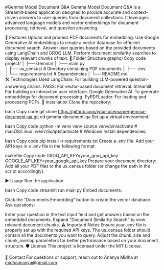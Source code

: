 

#Gemma Model Document Q&A
Gemma Model Document Q&A is a Streamlit-based application designed to provide accurate and context-driven answers to user queries from document collections. It leverages advanced language models and vector embeddings for document processing, retrieval, and question answering.

📝 Features
Upload and process PDF documents for embedding.
Use Google Generative AI embeddings to create a vector database for efficient document search.
Answer user queries based on the provided documents using LangChain and GROQ LLM.
Perform document similarity searches to display relevant chunks of text.
📂 Folder Structure
graphql
Copy code
project/
│
├── Gemma/
│   ├── main.py           
│   ├── us_census/        # Directory containing PDF documents
│   ├── .env              
│   └── requirements.txt  # Dependencies
│
└── README.md             
🛠️ Technologies Used
LangChain: For building LLM-powered question-answering chains.
FAISS: For vector-based document retrieval.
Streamlit: For building an interactive user interface.
Google Generative AI: To generate embeddings for document processing.
PyPDFLoader: For loading and processing PDFs.
🔧 Installation
Clone the repository:

bash
Copy code
git clone https://github.com/your-username/gemma-document-qa.git
cd gemma-document-qa
Set up a virtual environment:

bash
Copy code
python -m venv venv
source venv/bin/activate    # macOS/Linux
.\venv\Scripts\activate     # Windows
Install dependencies:

bash
Copy code
pip install -r requirements.txt
Create a .env file: Add your API keys in a .env file in the following format:

makefile
Copy code
GROQ_API_KEY=your_groq_api_key
GOOGLE_API_KEY=your_google_api_key
Prepare your document directory: Add all your PDF files to the us_census folder (or change the path in the script accordingly).

▶️ Usage
Run the application:

bash
Copy code
streamlit run main.py
Embed documents:

Click the "Documents Embedding" button to create the vector database.
Ask questions:

Enter your question in the text input field and get answers based on the embedded documents.
Expand "Document Similarity Search" to view relevant document chunks.
⚠️ Important Notes
Ensure your .env file is properly set up with the required API keys.
The us_census folder should contain all the documents you want to query.
Adjust the chunk_size and chunk_overlap parameters for better performance based on your document structure.
🛡️ License
This project is licensed under the MIT License.

🙋 Contact
For questions or support, reach out to Ananya Midha at midhaananya@gmail.com.

